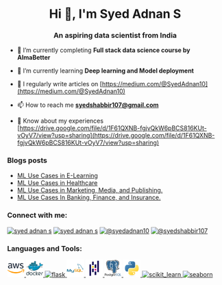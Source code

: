 <h1 align="center">Hi 👋, I'm Syed Adnan S</h1>
<h3 align="center">An aspiring data scientist from India</h3>

- 🔭 I’m currently completing **Full stack data science course by AlmaBetter**

- 🌱 I’m currently learning **Deep learning and Model deployment**

- 📝 I regularly write articles on [https://medium.com/@SyedAdnan10](https://medium.com/@SyedAdnan10)

- 📫 How to reach me **syedshabbir107@gmail.com**

- 📄 Know about my experiences [https://drive.google.com/file/d/1F61QXNB-fgjvQkW6pBCS816KUt-vOyV7/view?usp=sharing](https://drive.google.com/file/d/1F61QXNB-fgjvQkW6pBCS816KUt-vOyV7/view?usp=sharing)

### Blogs posts
<!-- BLOG-POST-LIST:START -->
- [ML Use Cases in E-Learning](https://medium.com/@SyedAdnan10/ml-use-cases-in-e-learning-8d7d6a8433fc?source=rss-77d4f6b4b50------2)
- [ML Use Cases in Healthcare](https://medium.com/@SyedAdnan10/ml-use-cases-in-healthcare-5b4c2b59c5f2?source=rss-77d4f6b4b50------2)
- [ML Use Cases in Marketing, Media, and Publishing.](https://medium.com/@SyedAdnan10/ml-use-cases-in-marketing-media-and-publishing-40d72e941727?source=rss-77d4f6b4b50------2)
- [ML Use Cases In Banking, Finance, and Insurance.](https://medium.com/@SyedAdnan10/ml-use-cases-in-banking-finance-and-insurance-4912fa80cf12?source=rss-77d4f6b4b50------2)
<!-- BLOG-POST-LIST:END -->

<h3 align="left">Connect with me:</h3>
<p align="left">
<a href="https://linkedin.com/in/syed adnan s" target="blank"><img align="center" src="https://raw.githubusercontent.com/rahuldkjain/github-profile-readme-generator/master/src/images/icons/Social/linked-in-alt.svg" alt="syed adnan s" height="30" width="40" /></a>
<a href="https://kaggle.com/syed adnan s" target="blank"><img align="center" src="https://raw.githubusercontent.com/rahuldkjain/github-profile-readme-generator/master/src/images/icons/Social/kaggle.svg" alt="syed adnan s" height="30" width="40" /></a>
<a href="https://medium.com/@syedadnan10" target="blank"><img align="center" src="https://raw.githubusercontent.com/rahuldkjain/github-profile-readme-generator/master/src/images/icons/Social/medium.svg" alt="@syedadnan10" height="30" width="40" /></a>
<a href="https://www.hackerrank.com/@syedshabbir107" target="blank"><img align="center" src="https://raw.githubusercontent.com/rahuldkjain/github-profile-readme-generator/master/src/images/icons/Social/hackerrank.svg" alt="@syedshabbir107" height="30" width="40" /></a>
</p>

<h3 align="left">Languages and Tools:</h3>
<p align="left"> <a href="https://aws.amazon.com" target="_blank" rel="noreferrer"> <img src="https://raw.githubusercontent.com/devicons/devicon/master/icons/amazonwebservices/amazonwebservices-original-wordmark.svg" alt="aws" width="40" height="40"/> </a> <a href="https://www.docker.com/" target="_blank" rel="noreferrer"> <img src="https://raw.githubusercontent.com/devicons/devicon/master/icons/docker/docker-original-wordmark.svg" alt="docker" width="40" height="40"/> </a> <a href="https://flask.palletsprojects.com/" target="_blank" rel="noreferrer"> <img src="https://www.vectorlogo.zone/logos/pocoo_flask/pocoo_flask-icon.svg" alt="flask" width="40" height="40"/> </a> <a href="https://www.mysql.com/" target="_blank" rel="noreferrer"> <img src="https://raw.githubusercontent.com/devicons/devicon/master/icons/mysql/mysql-original-wordmark.svg" alt="mysql" width="40" height="40"/> </a> <a href="https://pandas.pydata.org/" target="_blank" rel="noreferrer"> <img src="https://raw.githubusercontent.com/devicons/devicon/2ae2a900d2f041da66e950e4d48052658d850630/icons/pandas/pandas-original.svg" alt="pandas" width="40" height="40"/> </a> <a href="https://www.postgresql.org" target="_blank" rel="noreferrer"> <img src="https://raw.githubusercontent.com/devicons/devicon/master/icons/postgresql/postgresql-original-wordmark.svg" alt="postgresql" width="40" height="40"/> </a> <a href="https://www.python.org" target="_blank" rel="noreferrer"> <img src="https://raw.githubusercontent.com/devicons/devicon/master/icons/python/python-original.svg" alt="python" width="40" height="40"/> </a> <a href="https://scikit-learn.org/" target="_blank" rel="noreferrer"> <img src="https://upload.wikimedia.org/wikipedia/commons/0/05/Scikit_learn_logo_small.svg" alt="scikit_learn" width="40" height="40"/> </a> <a href="https://seaborn.pydata.org/" target="_blank" rel="noreferrer"> <img src="https://seaborn.pydata.org/_images/logo-mark-lightbg.svg" alt="seaborn" width="40" height="40"/> </a> </p>

